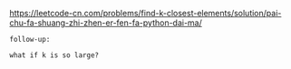 https://leetcode-cn.com/problems/find-k-closest-elements/solution/pai-chu-fa-shuang-zhi-zhen-er-fen-fa-python-dai-ma/


```
follow-up:

what if k is so large?
```
